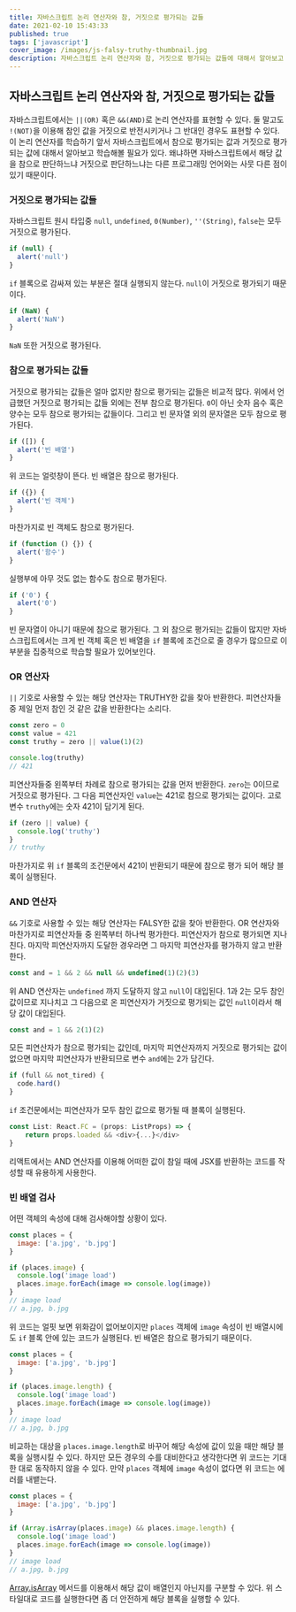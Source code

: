 ```yaml
---
title: 자바스크립트 논리 연산자와 참, 거짓으로 평가되는 값들
date: 2021-02-10 15:43:33
published: true
tags: ['javascript']
cover_image: /images/js-falsy-truthy-thumbnail.jpg
description: 자바스크립트 논리 연산자와 참, 거짓으로 평가되는 값들에 대해서 알아보고 학습해보기
---
```


## 자바스크립트 논리 연산자와 참, 거짓으로 평가되는 값들

자바스크립트에서는 `||(OR)` 혹은 `&&(AND)`로 논리 연산자를 표현할 수 있다. 둘 말고도 `!(NOT)`을 이용해 참인 값을 거짓으로 반전시키거나 그 반대인 경우도 표현할 수 있다. 이 논리 연산자를 학습하기 앞서 자바스크립트에서 참으로 평가되는 값과 거짓으로 평가되는 값에 대해서 알아보고 학습해볼 필요가 있다. 왜냐하면 자바스크립트에서 해당 값을 참으로 판단하느냐 거짓으로 판단하느냐는 다른 프로그래밍 언어와는 사뭇 다른 점이 있기 때문이다.

### 거짓으로 평가되는 값들

자바스크립트 원시 타입중 `null`, `undefined`, `0(Number)`, `''(String)`, `false`는 모두 거짓으로 평가된다.

```js
if (null) {
  alert('null')
}
```

`if` 블록으로 감싸져 있는 부분은 절대 실행되지 않는다. `null`이 거짓으로 평가되기 때문이다.

```js
if (NaN) {
  alert('NaN')
}
```

`NaN` 또한 거짓으로 평가된다.

### 참으로 평가되는 값들

거짓으로 평가되는 값들은 얼마 없지만 참으로 평가되는 값들은 비교적 많다. 위에서 언급했던 거짓으로 평가되는 값들 외에는 전부 참으로 평가된다. `0`이 아닌 숫자 음수 혹은 양수는 모두 참으로 평가되는 값들이다. 그리고 빈 문자열 외의 문자열은 모두 참으로 평가된다.

```js
if ([]) {
  alert('빈 배열')
}
```

위 코드는 얼럿창이 뜬다. 빈 배열은 참으로 평가된다.

```js
if ({}) {
  alert('빈 객체')
}
```

마찬가지로 빈 객체도 참으로 평가된다.

```js
if (function () {}) {
  alert('함수')
}
```

실행부에 아무 것도 없는 함수도 참으로 평가된다.

```js
if ('0') {
  alert('0')
}
```

빈 문자열이 아니기 때문에 참으로 평가된다. 그 외 참으로 평가되는 값들이 많지만 자바스크립트에서는 크게 빈 객체 혹은 빈 배열을 `if` 블록에 조건으로 줄 경우가 많으므로 이 부분을 집중적으로 학습할 필요가 있어보인다.

### OR 연산자

`||` 기호로 사용할 수 있는 해당 연산자는 TRUTHY한 값을 찾아 반환한다. 피연산자들 중 제일 먼저 참인 것 같은 값을 반환한다는 소리다.

```js
const zero = 0
const value = 421
const truthy = zero || value(1)(2)

console.log(truthy)
// 421
```

피연산자들중 왼쪽부터 차례로 참으로 평가되는 값을 먼저 반환한다. `zero`는 0이므로 거짓으로 평가된다. 그 다음 피연산자인 `value`는 421로 참으로 평가되는 값이다. 고로 변수 `truthy`에는 숫자 421이 담기게 된다.

```js
if (zero || value) {
  console.log('truthy')
}
// truthy
```

마찬가지로 위 `if` 블록의 조건문에서 421이 반환되기 때문에 참으로 평가 되어 해당 블록이 실행된다.

### AND 연산자

`&&` 기호로 사용할 수 있는 해당 연산자는 FALSY한 값을 찾아 반환한다. OR 연산자와 마찬가지로 피연산자들 중 왼쪽부터 하나씩 평가한다. 피연산자가 참으로 평가되면 지나친다. 마지막 피연산자까지 도달한 경우라면 그 마지막 피연산자를 평가하지 않고 반환한다.

```js
const and = 1 && 2 && null && undefined(1)(2)(3)
```

위 AND 연산자는 `undefined` 까지 도달하지 않고 `null`이 대입된다. 1과 2는 모두 참인 값이므로 지나치고 그 다음으로 온 피연산자가 거짓으로 평가되는 값인 `null`이라서 해당 값이 대입된다.

```js
const and = 1 && 2(1)(2)
```

모든 피연산자가 참으로 평가되는 값인데, 마지막 피연산자까지 거짓으로 평가되는 값이 없으면 마지막 피연산자가 반환되므로 변수 `and`에는 2가 담긴다.

```js
if (full && not_tired) {
  code.hard()
}
```

`if` 조건문에서는 피연산자가 모두 참인 값으로 평가될 때 블록이 실행된다.

```ts
const List: React.FC = (props: ListProps) => {
	return props.loaded && <div>{...}</div>
}
```

리액트에서는 AND 연산자를 이용해 어떠한 값이 참일 때에 JSX를 반환하는 코드를 작성할 때 유용하게 사용한다.

### 빈 배열 검사

어떤 객체의 속성에 대해 검사해야할 상황이 있다.

```js
const places = {
  image: ['a.jpg', 'b.jpg']
}

if (places.image) {
  console.log('image load')
  places.image.forEach(image => console.log(image))
}
// image load
// a.jpg, b.jpg
```

위 코드는 얼핏 보면 위화감이 없어보이지만 `places` 객체에 `image` 속성이 빈 배열시에도 `if` 블록 안에 있는 코드가 실행된다. 빈 배열은 참으로 평가되기 때문이다.

```js
const places = {
  image: ['a.jpg', 'b.jpg']
}

if (places.image.length) {
  console.log('image load')
  places.image.forEach(image => console.log(image))
}
// image load
// a.jpg, b.jpg
```

비교하는 대상을 `places.image.length`로 바꾸어 해당 속성에 값이 있을 때만 해당 블록을 실행시킬 수 있다. 하지만 모든 경우의 수를 대비한다고 생각한다면 위 코드는 기대한 대로 동작하지 않을 수 있다. 만약 `places` 객체에 `image` 속성이 없다면 위 코드는 에러를 내뱉는다.

```js
const places = {
  image: ['a.jpg', 'b.jpg']
}

if (Array.isArray(places.image) && places.image.length) {
  console.log('image load')
  places.image.forEach(image => console.log(image))
}
// image load
// a.jpg, b.jpg
```

[Array.isArray](https://developer.mozilla.org/ko/docs/Web/JavaScript/Reference/Global_Objects/Array/isArray) 메서드를 이용해서 해당 값이 배열인지 아닌지를 구분할 수 있다. 위 스타일대로 코드를 실행한다면 좀 더 안전하게 해당 블록을 실행할 수 있다.
